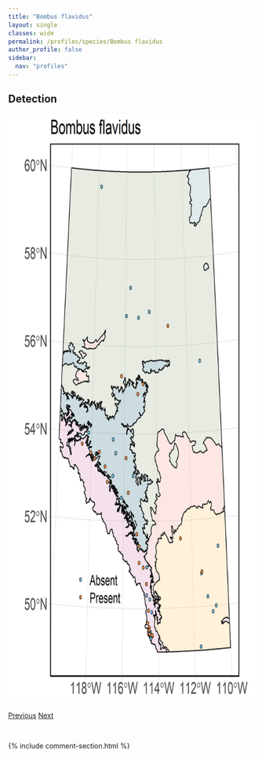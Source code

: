 ```yaml
---
title: "Bombus flavidus"
layout: single
classes: wide
permalink: /profiles/species/Bombus flavidus
author_profile: false
sidebar:
  nav: "profiles"
---
```


<h2>Detection</h2>

<a href="/assets/figures/species/Bombus flavidus/range-map.png">
<img src="/assets/figures/species/Bombus flavidus/range-map.png" height = "1200" width = "800">
</a>

<a href="/profiles/species/Bombus fervidus" class="pagination--pager" title="PreviousName">Previous</a> <a href="/profiles/species/Bombus flavifrons" class="pagination--pager" title="NextName">Next</a>

<p>&nbsp;</p>

{% include comment-section.html %}
